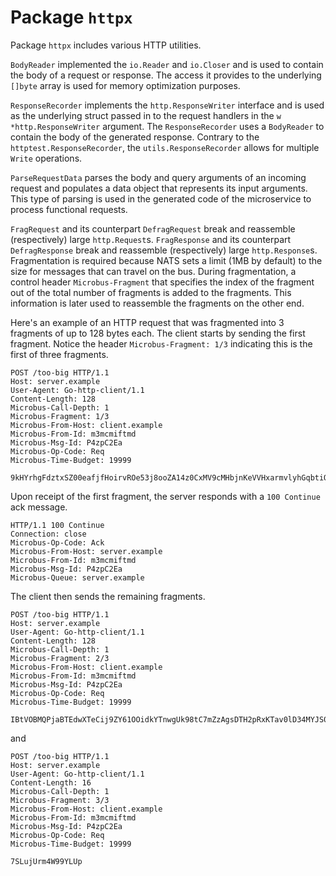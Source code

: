 # Package `httpx`

Package `httpx` includes various HTTP utilities.

`BodyReader` implemented the `io.Reader` and `io.Closer` and is used to contain the body of a request or response. The access it provides to the underlying `[]byte` array is used for memory optimization purposes.

`ResponseRecorder` implements the `http.ResponseWriter` interface and is used as the underlying struct passed in to the request handlers in the `w *http.ResponseWriter` argument. The `ResponseRecorder` uses a `BodyReader` to contain the body of the generated response. Contrary to the `httptest.ResponseRecorder`, the `utils.ResponseRecorder` allows for multiple `Write` operations.

`ParseRequestData` parses the body and query arguments of an incoming request and populates a data object that represents its input arguments. This type of parsing is used in the generated code of the microservice to process functional requests.

`FragRequest` and its counterpart `DefragRequest` break and reassemble (respectively) large `http.Request`s. `FragResponse` and its counterpart `DefragResponse` break and reassemble (respectively) large `http.Response`s. Fragmentation is required because NATS sets a limit (1MB by default) to the size for messages that can travel on the bus. During fragmentation, a control header `Microbus-Fragment` that specifies the index of the fragment out of the total number of fragments is added to the fragments. This information is later used to reassemble the fragments on the other end.

Here's an example of an HTTP request that was fragmented into 3 fragments of up to 128 bytes each. The client starts by sending the first fragment. Notice the header `Microbus-Fragment: 1/3` indicating this is the first of three fragments.

```
POST /too-big HTTP/1.1
Host: server.example
User-Agent: Go-http-client/1.1
Content-Length: 128
Microbus-Call-Depth: 1
Microbus-Fragment: 1/3
Microbus-From-Host: client.example
Microbus-From-Id: m3mcmiftmd
Microbus-Msg-Id: P4zpC2Ea
Microbus-Op-Code: Req
Microbus-Time-Budget: 19999

9kHYrhgFdztxSZ00eafjfHoirvROe53j8ooZA14z0CxMV9cMHbjnKeVVHxarmvlyhGqbtiOTGsYfE7eLPImNQgYRKYG01npWZBfqlVbkqw2zxWznetDzD0q5fOr4HKOn
```

Upon receipt of the first fragment, the server responds with a `100 Continue` ack message.

```
HTTP/1.1 100 Continue
Connection: close
Microbus-Op-Code: Ack
Microbus-From-Host: server.example
Microbus-From-Id: m3mcmiftmd
Microbus-Msg-Id: P4zpC2Ea
Microbus-Queue: server.example
```

The client then sends the remaining fragments.

```
POST /too-big HTTP/1.1
Host: server.example
User-Agent: Go-http-client/1.1
Content-Length: 128
Microbus-Call-Depth: 1
Microbus-Fragment: 2/3
Microbus-From-Host: client.example
Microbus-From-Id: m3mcmiftmd
Microbus-Msg-Id: P4zpC2Ea
Microbus-Op-Code: Req
Microbus-Time-Budget: 19999

IBtVOBMQPjaBTEdwXTeCij9ZY61OOidkYTnwgUk98tC7mZzAgsDTH2pRxKTav0lD34MYJS0haYgWUr0brT1RENDCoffYIzKQYDcAsp73O7X1HD9VjGv0C3parRDPCCEz
```

and

```
POST /too-big HTTP/1.1
Host: server.example
User-Agent: Go-http-client/1.1
Content-Length: 16
Microbus-Call-Depth: 1
Microbus-Fragment: 3/3
Microbus-From-Host: client.example
Microbus-From-Id: m3mcmiftmd
Microbus-Msg-Id: P4zpC2Ea
Microbus-Op-Code: Req
Microbus-Time-Budget: 19999

7SLujUrm4W99YLUp
```
